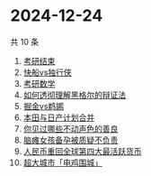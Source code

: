 # 2024-12-24

共 10 条

<!-- BEGIN -->
<!-- 最后更新时间 Tue Dec 24 2024 06:11:38 GMT+0800 (China Standard Time) -->

1. [考研结束](https://www.zhihu.com/search?q=%E8%80%83%E7%A0%94%E7%BB%93%E6%9D%9F)
1. [快船vs独行侠](https://www.zhihu.com/search?q=%E5%BF%AB%E8%88%B9vs%E7%8B%AC%E8%A1%8C%E4%BE%A0)
1. [考研数学](https://www.zhihu.com/search?q=%E8%80%83%E7%A0%94%E6%95%B0%E5%AD%A6)
1. [如何透彻理解黑格尔的辩证法](https://www.zhihu.com/search?q=%E5%A6%82%E4%BD%95%E9%80%8F%E5%BD%BB%E7%90%86%E8%A7%A3%E9%BB%91%E6%A0%BC%E5%B0%94%E7%9A%84%E8%BE%A9%E8%AF%81%E6%B3%95)
1. [掘金vs鹈鹕](https://www.zhihu.com/search?q=%E6%8E%98%E9%87%91vs%E9%B9%88%E9%B9%95)
1. [本田与日产计划合并](https://www.zhihu.com/search?q=%E6%9C%AC%E7%94%B0%E4%B8%8E%E6%97%A5%E4%BA%A7%E8%AE%A1%E5%88%92%E5%90%88%E5%B9%B6)
1. [你见过哪些不动声色的善良](https://www.zhihu.com/search?q=%E4%BD%A0%E8%A7%81%E8%BF%87%E5%93%AA%E4%BA%9B%E4%B8%8D%E5%8A%A8%E5%A3%B0%E8%89%B2%E7%9A%84%E5%96%84%E8%89%AF)
1. [脑瘫女孩备孕被质疑不负责](https://www.zhihu.com/search?q=%E8%84%91%E7%98%AB%E5%A5%B3%E5%AD%A9%E5%A4%87%E5%AD%95%E8%A2%AB%E8%B4%A8%E7%96%91%E4%B8%8D%E8%B4%9F%E8%B4%A3)
1. [人民币重回全球第四大最活跃货币](https://www.zhihu.com/search?q=%E4%BA%BA%E6%B0%91%E5%B8%81%E9%87%8D%E5%9B%9E%E5%85%A8%E7%90%83%E7%AC%AC%E5%9B%9B%E5%A4%A7%E6%9C%80%E6%B4%BB%E8%B7%83%E8%B4%A7%E5%B8%81)
1. [超大城市「电鸡围城」](https://www.zhihu.com/search?q=%E8%B6%85%E5%A4%A7%E5%9F%8E%E5%B8%82%E3%80%8C%E7%94%B5%E9%B8%A1%E5%9B%B4%E5%9F%8E%E3%80%8D)

<!-- END -->
